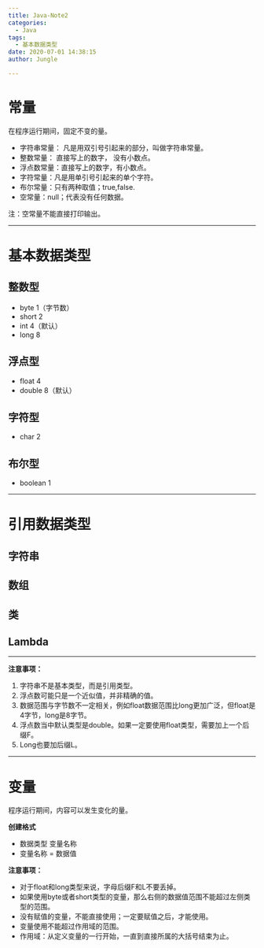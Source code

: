 ```yaml
---
title: Java-Note2
categories:
  - Java
tags:
  - 基本数据类型
date: 2020-07-01 14:38:15
author: Jungle

---
```

# 常量 #
在程序运行期间，固定不变的量。

- 字符串常量： 凡是用双引号引起来的部分，叫做字符串常量。
- 整数常量： 直接写上的数字， 没有小数点。
- 浮点数常量：直接写上的数字，有小数点。
- 字符常量：凡是用单引号引起来的单个字符。
- 布尔常量：只有两种取值；true,false.
- 空常量：null；代表没有任何数据。

注：空常量不能直接打印输出。

----------

# 基本数据类型 #

## 整数型 ##
- byte		1（字节数）
- short		2
- int		4（默认）
- long		8

## 浮点型 ##
- float		4
- double	8（默认）

## 字符型 ##
- char		2

## 布尔型 ##
- boolean	1

----------

# 引用数据类型 #

## 字符串 ##

## 数组 ##

## 类 ##

## Lambda ##

----------


**注意事项：**
1. 字符串不是基本类型，而是引用类型。
2. 浮点数可能只是一个近似值，并非精确的值。
3. 数据范围与字节数不一定相关，例如float数据范围比long更加广泛，但float是4字节，long是8字节。
4. 浮点数当中默认类型是double。如果一定要使用float类型，需要加上一个后缀F。
5. Long也要加后缀L。

----------

# 变量 #
程序运行期间，内容可以发生变化的量。

**创建格式**

- 数据类型 变量名称
- 变量名称 = 数据值

**注意事项：**

- 对于float和long类型来说，字母后缀F和L不要丢掉。
- 如果使用byte或者short类型的变量，那么右侧的数据值范围不能超过左侧类型的范围。
- 没有赋值的变量，不能直接使用；一定要赋值之后，才能使用。
- 变量使用不能超过作用域的范围。
- 作用域：从定义变量的一行开始，一直到直接所属的大括号结束为止。
